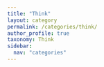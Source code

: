```yaml
---
title: "Think"
layout: category
permalink: /categories/think/
author_profile: true
taxonomy: Think
sidebar:
  nav: "categories"
---
```

